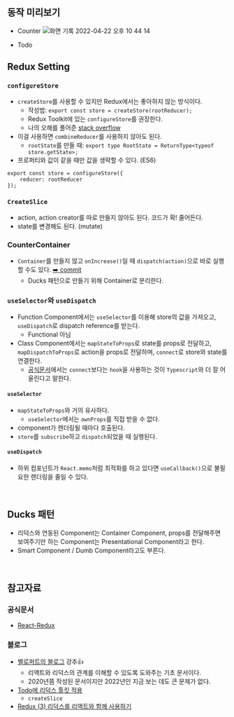 ## 동작 미리보기

- Counter
![화면 기록 2022-04-22 오후 10 44 14](https://user-images.githubusercontent.com/64337152/164727059-b2adeafe-3c94-4437-a114-2ed125a8fce6.gif)

- Todo

## Redux Setting

### `configureStore`
- `createStore`를 사용할 수 있지만 Redux에서는 좋아하지 않는 방식이다.
  - 작성법: `export const store = createStore(rootReducer);`
  - Redux Toolkit에 있는 `configureStore`를 권장한다.
  - 나의 오해를 풀어준 [stack overflow](https://stackoverflow.com/questions/71944111/redux-createstore-is-deprecated-cannot-get-state-from-getstate-in-redux-ac)
- 이걸 사용하면 `combineReducer`를 사용하지 않아도 된다.
   - `rootState`를 만들 때: `export type RootState = ReturnType<typeof store.getState>;`
- 프로퍼티와 값이 같을 때만 값을 생략할 수 있다. (ES6)

```
export const store = configureStore({
    reducer: rootReducer
});
```

### `CreateSlice`

- action, action creator를 따로 만들지 않아도 된다. 코드가 확! 줄어든다.
- state를 변경해도 된다. (mutate)


### CounterContainer

- `Container`를 만들지 않고 `onIncrease()`일 때 `dispatch(action)`으로 바로 실행할 수도 있다. [➡️ commit](https://github.com/hotbreakb/basic-redux/commit/5cd4c7e9dfbae4dbe015e2c024d4e7e6bee82871)
  - Ducks 패턴으로 만들기 위해 Container로 분리한다.

### `useSelector`와 `useDispatch`
- Function Component에서는 `useSelector`를 이용해 store의 값을 가져오고, `useDispatch`로 dispatch reference를 받는다.
  - Functional 아님
- Class Component에서는 `mapStateToProps`로 state를 props로 전달하고, `mapDispatchToProps`로 action을 props로 전달하며, `connect`로 store와 state를 연결한다.
  - [공식문서](https://react-redux.js.org/api/hooks)에서는 `connect`보다는 `hook`을 사용하는 것이 `Typescript`와 더 잘 어울린다고 말한다.

#### `useSelector`
- `mapStateToProps`와 거의 유사하다.
  - `useSelector`에서는 `ownProps`를 직접 받을 수 없다.
- component가 렌더링될 때마다 호출된다.
- `store`를 `subscribe`하고 `dispatch`되었을 때 실행된다.

#### `useDispatch`
- 하위 컴포넌트가 `React.memo`처럼 최적화를 하고 있다면 `useCallback()`으로 불필요한 렌더링을 줄일 수 있다.

<br>

## Ducks 패턴
- 리덕스와 연동된 Component는 Container Component, props를 전달해주면 보여주기만 하는 Component는 Presentational Component라고 한다.
- Smart Component / Dumb Component라고도 부른다.

<br>

## 참고자료

### 공식문서
- [React-Redux](https://react-redux.js.org/)

### 블로그
- [벨로퍼트의 블로그](https://react.vlpt.us) 강추👍
  - 리액트와 리덕스의 관계를 이해할 수 있도록 도와주는 기초 문서이다.
  - 2020년쯤 작성된 문서이지만 2022년인 지금 보는 데도 큰 문제가 없다.
- [Todo에 리덕스 툴킷 적용](https://velog.io/@jwisgenius/Redux-Toolkit-withReact-Typescript)
  - `createSlice`
- [Redux (3) 리덕스를 리액트와 함께 사용하기](https://velog.io/@velopert/Redux-3-%EB%A6%AC%EB%8D%95%EC%8A%A4%EB%A5%BC-%EB%A6%AC%EC%95%A1%ED%8A%B8%EC%99%80-%ED%95%A8%EA%BB%98-%EC%82%AC%EC%9A%A9%ED%95%98%EA%B8%B0-nvjltahf5e)
